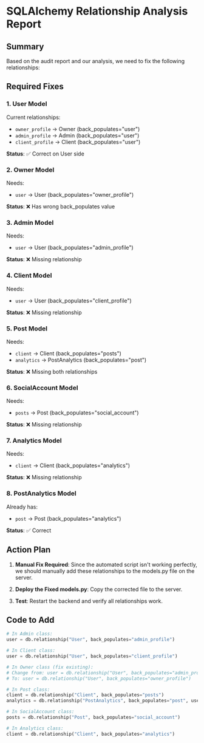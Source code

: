 # SQLAlchemy Relationship Analysis Report

## Summary
Based on the audit report and our analysis, we need to fix the following relationships:

## Required Fixes

### 1. User Model
Current relationships:
- `owner_profile` -> Owner (back_populates="user")
- `admin_profile` -> Admin (back_populates="user") 
- `client_profile` -> Client (back_populates="user")

**Status**: ✅ Correct on User side

### 2. Owner Model  
Needs:
- `user` -> User (back_populates="owner_profile")

**Status**: ❌ Has wrong back_populates value

### 3. Admin Model
Needs:
- `user` -> User (back_populates="admin_profile")

**Status**: ❌ Missing relationship

### 4. Client Model
Needs:
- `user` -> User (back_populates="client_profile")

**Status**: ❌ Missing relationship

### 5. Post Model
Needs:
- `client` -> Client (back_populates="posts")
- `analytics` -> PostAnalytics (back_populates="post")

**Status**: ❌ Missing both relationships

### 6. SocialAccount Model
Needs:
- `posts` -> Post (back_populates="social_account")

**Status**: ❌ Missing relationship

### 7. Analytics Model
Needs:
- `client` -> Client (back_populates="analytics")

**Status**: ❌ Missing relationship

### 8. PostAnalytics Model
Already has:
- `post` -> Post (back_populates="analytics")

**Status**: ✅ Correct

## Action Plan

1. **Manual Fix Required**: Since the automated script isn't working perfectly, we should manually add these relationships to the models.py file on the server.

2. **Deploy the Fixed models.py**: Copy the corrected file to the server.

3. **Test**: Restart the backend and verify all relationships work.

## Code to Add

```python
# In Admin class:
user = db.relationship("User", back_populates="admin_profile")

# In Client class:  
user = db.relationship("User", back_populates="client_profile")

# In Owner class (fix existing):
# Change from: user = db.relationship("User", back_populates="admin_profile")
# To: user = db.relationship("User", back_populates="owner_profile")

# In Post class:
client = db.relationship("Client", back_populates="posts")
analytics = db.relationship("PostAnalytics", back_populates="post", uselist=False)

# In SocialAccount class:
posts = db.relationship("Post", back_populates="social_account")

# In Analytics class:
client = db.relationship("Client", back_populates="analytics")
```